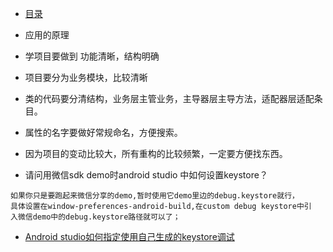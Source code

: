* [目录](SUMMARY.md)

- 应用的原理
- 学项目要做到 功能清晰，结构明确
- 项目要分为业务模块，比较清晰
- 类的代码要分清结构，业务层主管业务，主导器层主导方法，适配器层适配条目。
- 属性的名字要做好常规命名，方便搜索。
- 因为项目的变动比较大，所有重构的比较频繁，一定要方便找东西。

- 请问用微信sdk demo时android studio 中如何设置keystore？

```
如果你只是要跑起来微信分享的demo,暂时使用它demo里边的debug.keystore就行，
具体设置在window-preferences-android-build,在custom debug keystore中引
入微信demo中的debug.keystore路径就可以了；
```
- [Android studio如何指定使用自己生成的keystore调试](http://blog.csdn.net/github_2011/article/details/53611282)
